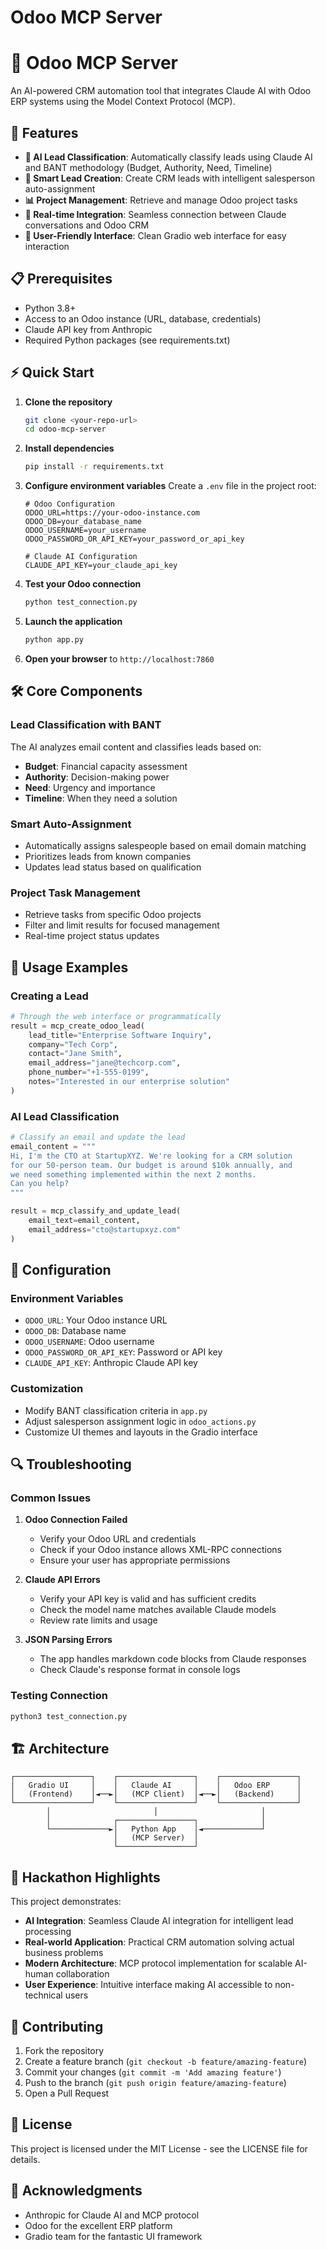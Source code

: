 # Odoo MCP Server
# 🎯 Odoo MCP Server

An AI-powered CRM automation tool that integrates Claude AI with Odoo ERP systems using the Model Context Protocol (MCP).

## 🚀 Features

- **🤖 AI Lead Classification**: Automatically classify leads using Claude AI and BANT methodology (Budget, Authority, Need, Timeline)
- **📝 Smart Lead Creation**: Create CRM leads with intelligent salesperson auto-assignment
- **📊 Project Management**: Retrieve and manage Odoo project tasks
- **🔄 Real-time Integration**: Seamless connection between Claude conversations and Odoo CRM
- **🎨 User-Friendly Interface**: Clean Gradio web interface for easy interaction

## 📋 Prerequisites

- Python 3.8+
- Access to an Odoo instance (URL, database, credentials)
- Claude API key from Anthropic
- Required Python packages (see requirements.txt)

## ⚡ Quick Start

1. **Clone the repository**
   ```bash
   git clone <your-repo-url>
   cd odoo-mcp-server
   ```

2. **Install dependencies**
   ```bash
   pip install -r requirements.txt
   ```

3. **Configure environment variables**
   Create a `.env` file in the project root:
   ```env
   # Odoo Configuration
   ODOO_URL=https://your-odoo-instance.com
   ODOO_DB=your_database_name
   ODOO_USERNAME=your_username
   ODOO_PASSWORD_OR_API_KEY=your_password_or_api_key
   
   # Claude AI Configuration
   CLAUDE_API_KEY=your_claude_api_key
   ```

4. **Test your Odoo connection**
   ```bash
   python test_connection.py
   ```

5. **Launch the application**
   ```bash
   python app.py
   ```

6. **Open your browser** to `http://localhost:7860`

## 🛠️ Core Components

### Lead Classification with BANT
The AI analyzes email content and classifies leads based on:
- **Budget**: Financial capacity assessment
- **Authority**: Decision-making power
- **Need**: Urgency and importance
- **Timeline**: When they need a solution

### Smart Auto-Assignment
- Automatically assigns salespeople based on email domain matching
- Prioritizes leads from known companies
- Updates lead status based on qualification

### Project Task Management
- Retrieve tasks from specific Odoo projects
- Filter and limit results for focused management
- Real-time project status updates

## 📖 Usage Examples

### Creating a Lead
```python
# Through the web interface or programmatically
result = mcp_create_odoo_lead(
    lead_title="Enterprise Software Inquiry",
    company="Tech Corp",
    contact="Jane Smith",
    email_address="jane@techcorp.com",
    phone_number="+1-555-0199",
    notes="Interested in our enterprise solution"
)
```

### AI Lead Classification
```python
# Classify an email and update the lead
email_content = """
Hi, I'm the CTO at StartupXYZ. We're looking for a CRM solution 
for our 50-person team. Our budget is around $10k annually, and 
we need something implemented within the next 2 months. 
Can you help?
"""

result = mcp_classify_and_update_lead(
    email_text=email_content,
    email_address="cto@startupxyz.com"
)
```

## 🔧 Configuration

### Environment Variables
- `ODOO_URL`: Your Odoo instance URL
- `ODOO_DB`: Database name
- `ODOO_USERNAME`: Odoo username
- `ODOO_PASSWORD_OR_API_KEY`: Password or API key
- `CLAUDE_API_KEY`: Anthropic Claude API key

### Customization
- Modify BANT classification criteria in `app.py`
- Adjust salesperson assignment logic in `odoo_actions.py`
- Customize UI themes and layouts in the Gradio interface

## 🔍 Troubleshooting

### Common Issues

1. **Odoo Connection Failed**
   - Verify your Odoo URL and credentials
   - Check if your Odoo instance allows XML-RPC connections
   - Ensure your user has appropriate permissions

2. **Claude API Errors**
   - Verify your API key is valid and has sufficient credits
   - Check the model name matches available Claude models
   - Review rate limits and usage

3. **JSON Parsing Errors**
   - The app handles markdown code blocks from Claude responses
   - Check Claude's response format in console logs

### Testing Connection
```bash
python3 test_connection.py
```

## 🏗️ Architecture

```
┌─────────────────┐    ┌─────────────────┐    ┌─────────────────┐
│   Gradio UI     │    │   Claude AI     │    │   Odoo ERP      │
│   (Frontend)    │◄──►│   (MCP Client)  │◄──►│   (Backend)     │
└─────────────────┘    └─────────────────┘    └─────────────────┘
        │                       │                       │
        │              ┌─────────────────┐              │
        └─────────────►│   Python App    │◄─────────────┘
                       │   (MCP Server)  │
                       └─────────────────┘
```

## 🎯 Hackathon Highlights

This project demonstrates:
- **AI Integration**: Seamless Claude AI integration for intelligent lead processing
- **Real-world Application**: Practical CRM automation solving actual business problems
- **Modern Architecture**: MCP protocol implementation for scalable AI-human collaboration
- **User Experience**: Intuitive interface making AI accessible to non-technical users

## 🤝 Contributing

1. Fork the repository
2. Create a feature branch (`git checkout -b feature/amazing-feature`)
3. Commit your changes (`git commit -m 'Add amazing feature'`)
4. Push to the branch (`git push origin feature/amazing-feature`)
5. Open a Pull Request

## 📄 License

This project is licensed under the MIT License - see the LICENSE file for details.

## 🙏 Acknowledgments

- Anthropic for Claude AI and MCP protocol
- Odoo for the excellent ERP platform
- Gradio team for the fantastic UI framework